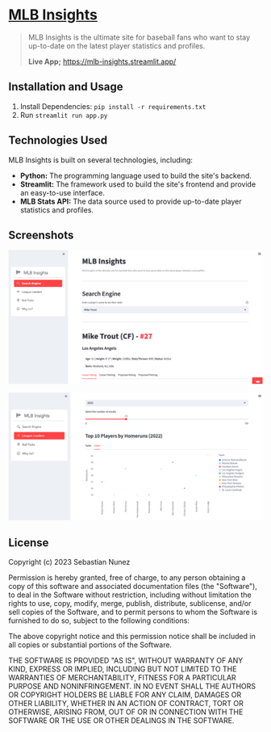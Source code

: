 # [MLB Insights](https://mlb-insights.streamlit.app/)

> MLB Insights is the ultimate site for baseball fans who want to stay up-to-date on the latest player statistics and profiles.
> 
> **Live App;** https://mlb-insights.streamlit.app/

## Installation and Usage

1. Install Dependencies: `pip install -r requirements.txt`
2. Run `streamlit run app.py`

## Technologies Used

MLB Insights is built on several technologies, including:

- **Python:** The programming language used to build the site's backend.
- **Streamlit:** The framework used to build the site's frontend and provide an easy-to-use interface.
- **MLB Stats API:** The data source used to provide up-to-date player statistics and profiles.

## Screenshots

![Search Engine](static/imgs/search_engine.png)

![League Leaders](static/imgs/league_leaders.png)

## License

Copyright (c) 2023 Sebastian Nunez

Permission is hereby granted, free of charge, to any person obtaining
a copy of this software and associated documentation files (the
"Software"), to deal in the Software without restriction, including
without limitation the rights to use, copy, modify, merge, publish,
distribute, sublicense, and/or sell copies of the Software, and to
permit persons to whom the Software is furnished to do so, subject to
the following conditions:

The above copyright notice and this permission notice shall be
included in all copies or substantial portions of the Software.

THE SOFTWARE IS PROVIDED "AS IS", WITHOUT WARRANTY OF ANY KIND,
EXPRESS OR IMPLIED, INCLUDING BUT NOT LIMITED TO THE WARRANTIES OF
MERCHANTABILITY, FITNESS FOR A PARTICULAR PURPOSE AND
NONINFRINGEMENT. IN NO EVENT SHALL THE AUTHORS OR COPYRIGHT HOLDERS BE
LIABLE FOR ANY CLAIM, DAMAGES OR OTHER LIABILITY, WHETHER IN AN ACTION
OF CONTRACT, TORT OR OTHERWISE, ARISING FROM, OUT OF OR IN CONNECTION
WITH THE SOFTWARE OR THE USE OR OTHER DEALINGS IN THE SOFTWARE.
